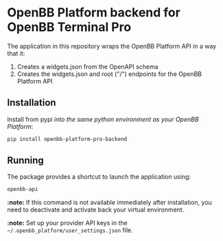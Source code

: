 # OpenBB Platform backend for OpenBB Terminal Pro

The application in this repository wraps the OpenBB Platform API in a way that it:

1. Creates a widgets.json from the OpenAPI schema
2. Creates the widgets.json and root ("/") endpoints for the OpenBB Platform API

## Installation

Install from pypi *into the same python environment as your OpenBB Platform*:

```bash
pip install openbb-platform-pro-backend
```

## Running

The package provides a shortcut to launch the application using:

```bash
openbb-api
```

**:note:** If this command is not available immediately after installation, you need to deactivate and activate back your virtual environment.

**:note:** Set up your provider API keys in the `~/.openbb_platform/user_settings.json` file.
